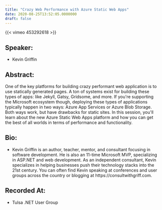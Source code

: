 ```yaml
---
title: "Crazy Web Performance with Azure Static Web Apps"
date: 2020-08-25T13:52:05.0000000
draft: false
---
```


{{< vimeo 453292618 >}}

## Speaker:

 - Kevin Griffin

## Abstract:

<p>One of the key platforms for building crazy performant web application is to use statically generated pages. A ton of systems exist for building these types of apps: like Jekyll, Gatsy, Gridsome, and more. If you're supporting the Microsoft ecosystem though, deploying these types of applications typically happen in two ways: Azure App Services or Azure Blob Storage. Both ways work, but have drawbacks for static sites. In this session, you'll learn about the new Azure Static Web Apps platform and how you can get the best of all worlds in terms of performance and functionality.</p>

## Bio:

 - <p>Kevin Griffin is an author, teacher, mentor, and consultant focusing in software development. He is also an 11-time Microsoft MVP, specializing in ASP.NET and web development. As an independent consultant, Kevin specializes in helping businesses push their technology stacks into the 21st century. You can often find Kevin speaking at conferences and user groups across the country or blogging at https://consultwithgriff.com.</p>

## Recorded At:

 - Tulsa .NET User Group

